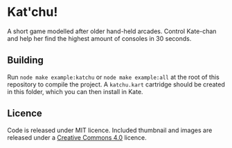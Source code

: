 # Kat'chu!

A short game modelled after older hand-held arcades. Control Kate-chan and help her find the highest amount of consoles in 30 seconds.

## Building

Run `node make example:katchu` or `node make example:all` at the root of this repository to compile the project. A `katchu.kart` cartridge should be created in this folder, which you can then install in Kate.

## Licence

Code is released under MIT licence. Included thumbnail and images are released under a [Creative Commons 4.0](https://creativecommons.org/licenses/by/4.0/) licence.
